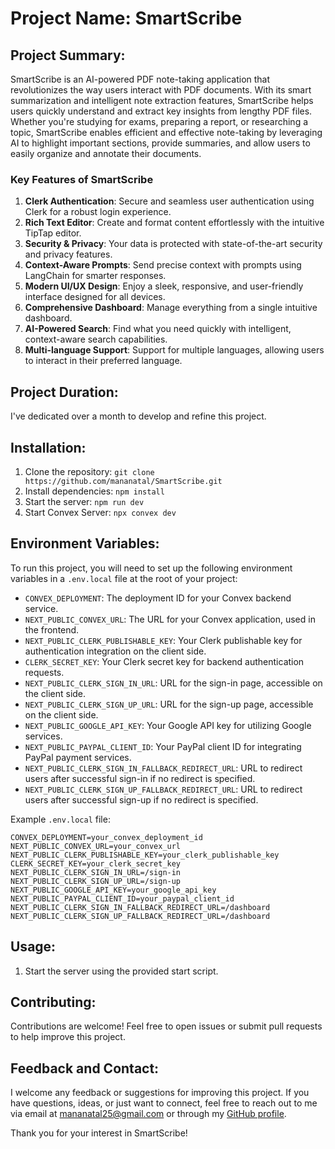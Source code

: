 # Project Name: SmartScribe 


## Project Summary:
SmartScribe is an AI-powered PDF note-taking application that revolutionizes the way users interact with PDF documents. With its smart summarization and intelligent note extraction features, SmartScribe helps users quickly understand and extract key insights from lengthy PDF files. Whether you're studying for exams, preparing a report, or researching a topic, SmartScribe enables efficient and effective note-taking by leveraging AI to highlight important sections, provide summaries, and allow users to easily organize and annotate their documents.

### Key Features of **SmartScribe**

1. **Clerk Authentication**: Secure and seamless user authentication using Clerk for a robust login experience.
2. **Rich Text Editor**: Create and format content effortlessly with the intuitive TipTap editor.
3. **Security & Privacy**: Your data is protected with state-of-the-art security and privacy features.
4. **Context-Aware Prompts**: Send precise context with prompts using LangChain for smarter responses.
5. **Modern UI/UX Design**: Enjoy a sleek, responsive, and user-friendly interface designed for all devices.
6. **Comprehensive Dashboard**: Manage everything from a single intuitive dashboard.
7. **AI-Powered Search**: Find what you need quickly with intelligent, context-aware search capabilities.
8. **Multi-language Support**: Support for multiple languages, allowing users to interact in their preferred language.



## Project Duration:
I've dedicated over a month to develop and refine this project.



## Installation:
1. Clone the repository: `git clone https://github.com/mananatal/SmartScribe.git`
2. Install dependencies: `npm install`
3. Start the server: `npm run dev`
4. Start Convex Server: `npx convex dev`


## Environment Variables:

To run this project, you will need to set up the following environment variables in a `.env.local` file at the root of your project:

- `CONVEX_DEPLOYMENT`: The deployment ID for your Convex backend service.
- `NEXT_PUBLIC_CONVEX_URL`: The URL for your Convex application, used in the frontend.
- `NEXT_PUBLIC_CLERK_PUBLISHABLE_KEY`: Your Clerk publishable key for authentication integration on the client side.
- `CLERK_SECRET_KEY`: Your Clerk secret key for backend authentication requests.
- `NEXT_PUBLIC_CLERK_SIGN_IN_URL`: URL for the sign-in page, accessible on the client side.
- `NEXT_PUBLIC_CLERK_SIGN_UP_URL`: URL for the sign-up page, accessible on the client side.
- `NEXT_PUBLIC_GOOGLE_API_KEY`: Your Google API key for utilizing Google services.
- `NEXT_PUBLIC_PAYPAL_CLIENT_ID`: Your PayPal client ID for integrating PayPal payment services.
- `NEXT_PUBLIC_CLERK_SIGN_IN_FALLBACK_REDIRECT_URL`: URL to redirect users after successful sign-in if no redirect is specified.
- `NEXT_PUBLIC_CLERK_SIGN_UP_FALLBACK_REDIRECT_URL`: URL to redirect users after successful sign-up if no redirect is specified.

Example `.env.local` file:

```plaintext
CONVEX_DEPLOYMENT=your_convex_deployment_id
NEXT_PUBLIC_CONVEX_URL=your_convex_url
NEXT_PUBLIC_CLERK_PUBLISHABLE_KEY=your_clerk_publishable_key
CLERK_SECRET_KEY=your_clerk_secret_key
NEXT_PUBLIC_CLERK_SIGN_IN_URL=/sign-in
NEXT_PUBLIC_CLERK_SIGN_UP_URL=/sign-up
NEXT_PUBLIC_GOOGLE_API_KEY=your_google_api_key
NEXT_PUBLIC_PAYPAL_CLIENT_ID=your_paypal_client_id
NEXT_PUBLIC_CLERK_SIGN_IN_FALLBACK_REDIRECT_URL=/dashboard
NEXT_PUBLIC_CLERK_SIGN_UP_FALLBACK_REDIRECT_URL=/dashboard
```

## Usage:
1. Start the server using the provided start script.


## Contributing:
Contributions are welcome! Feel free to open issues or submit pull requests to help improve this project.

## Feedback and Contact:
I welcome any feedback or suggestions for improving this project. If you have questions, ideas, or just want to connect, feel free to reach out to me via email at [mananatal25@gmail.com](mailto:mananatal25@gmail.com) or through my [GitHub profile](https://github.com/mananatal).

Thank you for your interest in SmartScribe!

